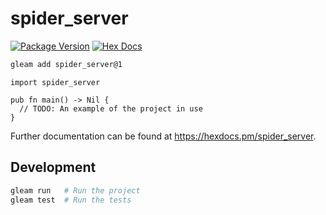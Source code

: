 # spider_server

[![Package Version](https://img.shields.io/hexpm/v/spider_server)](https://hex.pm/packages/spider_server)
[![Hex Docs](https://img.shields.io/badge/hex-docs-ffaff3)](https://hexdocs.pm/spider_server/)

```sh
gleam add spider_server@1
```
```gleam
import spider_server

pub fn main() -> Nil {
  // TODO: An example of the project in use
}
```

Further documentation can be found at <https://hexdocs.pm/spider_server>.

## Development

```sh
gleam run   # Run the project
gleam test  # Run the tests
```

